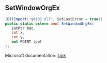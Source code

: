 ## SetWindowOrgEx

```csharp
[DllImport("gdi32.dll", SetLastError = true)]
public static extern bool SetWindowOrgEx(
   IntPtr hdc,
   int x,
   int y,
   out POINT lppt
);
```

Microsoft documentation: [Link](https://docs.microsoft.com/en-us/windows/win32/api/wingdi/nf-wingdi-setwindoworgex)
